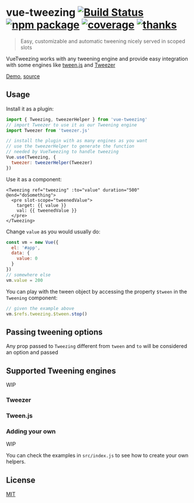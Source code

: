 # vue-tweezing [![Build Status](https://img.shields.io/circleci/project/posva/vue-tweezing/master.svg)](https://circleci.com/gh/posva/vue-tweezing) [![npm package](https://img.shields.io/npm/v/vue-tweezing.svg)](https://www.npmjs.com/package/vue-tweezing) [![coverage](https://img.shields.io/codecov/c/github/posva/vue-tweezing.svg)](https://codecov.io/github/posva/vue-tweezing) [![thanks](https://img.shields.io/badge/thanks-%E2%99%A5-ff69b4.svg)](https://github.com/posva/thanks)

> Easy, customizable and automatic tweening nicely served in scoped slots

VueTweezing works with any tweening engine and provide easy integration with some engines like
[tween.js](https://github.com/tweenjs/tween.js) and [Tweezer](https://github.com/jaxgeller/tweezer.js/)

[Demo](https://state-animations-amsterdam.surge.sh/polygon), [source](https://github.com/posva/state-animation-demos/blob/master/pages/polygon.vue)

## Usage

Install it as a plugin:

```js
import { Tweezing, tweezerHelper } from 'vue-tweezing'
// import Tweezer to use it as our Tweening engine
import Tweezer from 'tweezer.js'

// install the plugin with as many engines as you want
// use the tweezerHelper to generate the function
// needed by VueTweezing to handle tweezing
Vue.use(Tweezing, {
  tweezer: tweezerHelper(Tweezer)
})
```

Use it as a component:

```vue
<Tweezing ref="tweezing" :to="value" duration="500" @end="doSomething">
  <pre slot-scope="tweenedValue">
    target: {{ value }}
    val: {{ tweenedValue }}
  </pre>
</Tweezing>
```

Change `value` as you would usually do:

```js
const vm = new Vue({
  el: '#app',
  data: {
    value: 0
  }
})
// somewhere else
vm.value = 200
```

You can play with the tween object by accessing the property `$tween` in the `Tweening` component:

```js
// given the example above
vm.$refs.tweezing.$tween.stop()
```

## Passing tweening options

Any prop passed to `Tweezing` different from `tween` and `to` will be considered an option and passed

## Supported Tweening engines

WIP

### Tweezer

### Tween.js

### Adding your own

WIP

You can check the examples in `src/index.js` to see how to create your own helpers.

## License

[MIT](http://opensource.org/licenses/MIT)
